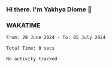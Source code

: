 ### Hi there. I'm Yakhya Diome 👋

### WAKATIME
<!--START_SECTION:waka-->

```txt
From: 29 June 2024 - To: 05 July 2024

Total Time: 0 secs

No activity tracked
```

<!--END_SECTION:waka-->
